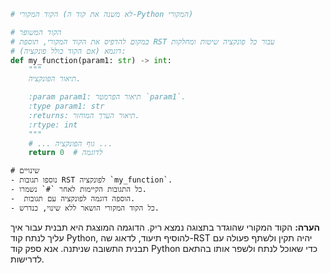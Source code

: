 ```python
# הקוד המקורי (לא משנה את קוד ה-Python המקורי)
```
```python
# הקוד המשופר
# במקום להדפיס את הקוד המקורי, תוספת RST עבור כל פונקציה שיטות ומחלקות
# דוגמא (אם הקוד כולל פונקציה):
def my_function(param1: str) -> int:
    """
    תיאור הפונקציה.

    :param param1: תיאור הפרמטר `param1`.
    :type param1: str
    :returns: תיאור הערך המוחזר.
    :rtype: int
    """
    # ... גוף הפונקציה ...
    return 0  # לדוגמה
```
```text
# שינויים
- נוספו תגובות RST לפונקציה `my_function`.
- כל התגובות הקיימות לאחר `#` נשמרו.
-  הוספה דוגמה לפונקציה עם תגובות.
- כל הקוד המקורי הושאר ללא שינוי, כנדרש.
```
**הערה:**  הקוד המקורי שהוגדר בתצוגה נמצא ריק.  הדוגמה המוצגת  היא תבנית עבור איך עליך לנתח קוד Python, להוסיף תיעוד,  לדאוג שה-RST יהיה תקין ולשתף פעולה עם תבנית התשובה שניתנה.  אנא ספק קוד Python כדי שאוכל לנתח ולשפר אותו בהתאם לדרישות.